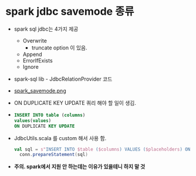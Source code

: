 # spark jdbc savemode 종류

- spark sql jdbc는 4가지 제공
  - Overwrite
    - truncate option 이 있음.
  - Append
  - ErrorIfExists
  - Ignore

- spark-sql lib - JdbcRelationProvider 코드
- [spark_savemode.png](/assets/img/cus/dev/spark_savemode.png)


- ON DUPLICATE KEY UPDATE 쿼리 해야 할 일이 생김.

- ```sql
  INSERT INTO table (columns)
  values(values)
  ON DUPLICATE KEY UPDATE
  ```
  

- JdbcUtils.scala 를 custom 해서 사용 함.
  ```scala
  val sql = s"INSERT INTO $table ($columns) VALUES ($placeholders) ON DUPLICATE KEY UPDATE $duColumns"
    conn.prepareStatement(sql)
  ```
  
- **주의. spark에서 지원 안 하는데는 이유가 있을테니 하지 말 것**